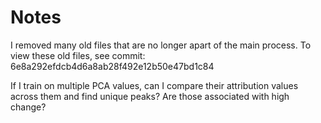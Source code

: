 # Notes

I removed many old files that are no longer apart of the main process. To view these old files, see commit: 6e8a292efdcb4d6a8ab28f492e12b50e47bd1c84


If I train on multiple PCA values, can I compare their attribution values across them and find unique peaks? Are those associated with high change? 